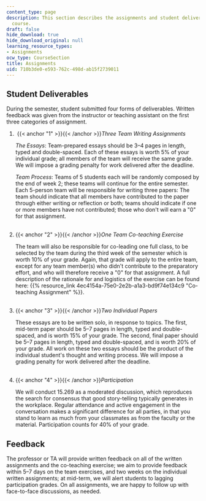 ```yaml
---
content_type: page
description: This section describes the assignments and student deliverables for the
  course.
draft: false
hide_download: true
hide_download_original: null
learning_resource_types:
- Assignments
ocw_type: CourseSection
title: Assignments
uid: 710b3de0-e593-762c-498d-ab15f2739011
---
```

## Student Deliverables

During the semester, student submitted four forms of deliverables. Written feedback was given from the instructor or teaching assistant on the first three categories of assignment.

1.  {{< anchor "1" >}}{{< /anchor >}}*Three Team Writing Assignments*   
      
    *The Essays*: Team-prepared essays should be 3–4 pages in length, typed and double-spaced. Each of these essays is worth 5% of your individual grade; all members of the team will receive the same grade. We will impose a grading penalty for work delivered after the deadline.   
      
    *Team Process*: Teams of 5 students each will be randomly composed by the end of week 2; these teams will continue for the entire semester. Each 5-person team will be responsible for writing three papers: The team should indicate that all members have contributed to the paper through either writing or reflection or both; teams should indicate if one or more members have not contributed; those who don't will earn a "0" for that assignment.   
     
2. {{< anchor "2" >}}{{< /anchor >}}*One Team Co-teaching Exercise*   
      
    The team will also be responsible for co-leading one full class, to be selected by the team during the third week of the semester which is worth 10% of your grade. Again, that grade will apply to the entire team, except for any team member(s) who didn't contribute to the preparatory effort, and who will therefore receive a "0" for that assignment. A full description of the rationale for and logistics of the exercise can be found here: {{% resource_link 4ec4154a-75e0-2e2b-a1a3-bd9f74e134c9 "Co-teaching Assignment" %}}.   
     
3. {{< anchor "3" >}}{{< /anchor >}}*Two Individual Papers*   
      
    These essays are to be written solo, in response to topics. The first, mid-term paper should be 5–7 pages in length, typed and double-spaced, and is worth 15% of your grade. The second, final paper should be 5–7 pages in length, typed and double-spaced, and is worth 20% of your grade. All work on these two essays should be the product of the individual student's thought and writing process. We will impose a grading penalty for work delivered after the deadline.   
     
4. {{< anchor "4" >}}{{< /anchor >}}*Participation*   
      
    We will conduct 15.269 as a moderated discussion, which reproduces the search for consensus that good story-telling typically generates in the workplace. Regular attendance and active engagement in the conversation makes a significant difference for all parties, in that you stand to learn as much from your classmates as from the faculty or the material. Participation counts for 40% of your grade.

## Feedback

The professor or TA will provide written feedback on all of the written assignments and the co-teaching exercise; we aim to provide feedback within 5–7 days on the team exercises, and two weeks on the individual written assignments; at mid-term, we will alert students to lagging participation grades. On all assignments, we are happy to follow up with face-to-face discussions, as needed.